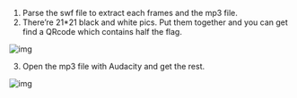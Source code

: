 1. Parse the swf file to extract each frames and the mp3 file.
2. There’re 21*21 black and white pics. Put them together and you can get find a QRcode which contains half the flag.

![img](<https://raw.githubusercontent.com/wiki/sixstars/starctf2019/babyflash1.png>)

3. Open the mp3 file with Audacity and get the rest.

![img](<https://raw.githubusercontent.com/wiki/sixstars/starctf2019/babyflash2.png>)